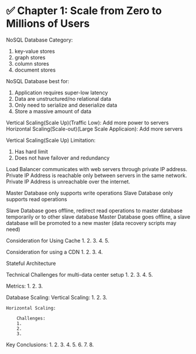 # ✅ Chapter 1: Scale from Zero to Millions of Users

NoSQL Database Category:
1. key-value stores
2. graph stores
3. column stores
4. document stores

NoSQL Database best for:
1. Application requires super-low latency
2. Data are unstructured/no relational data
3. Only need to serialize and deserialize data
4. Store a massive amount of data

Vertical Scaling(Scale Up)(Traffic Low): Add more power to servers
Horizontal Scaling(Scale-out)(Large Scale Applicaion): Add more servers

Vertical Scaling(Scale Up) Limitation:
1. Has hard limit
2. Does not have failover and redundancy

Load Balancer communicates with web servers through private IP address. Private IP Address is reachable only between servers in the same network. Private IP Address is unreachable over the internet.

Master Database only supports write operations
Slave Database only supports read operations

Slave Database goes offline, redirect read operations to master database temporarily or to other slave database
Master Database goes offline, a slave database will be promoted to a new master (data recovery scripts may need)

Consideration for Using Cache
1.
2.
3.
4.
5.

Consideration for using a CDN
1.
2.
3.
4.

Stateful Architecture



Technical Challenges for multi-data center setup
1.
2.
3.
4.
5.

Metrics:
1.
2.
3.

Database Scaling:
    Vertical Scaling:
        1.
        2.
        3.

    Horizontal Scaling:

        Challenges:
        1.
        2.
        3.


Key Conclusions:
1.
2.
3.
4.
5.
6.
7.
8.



